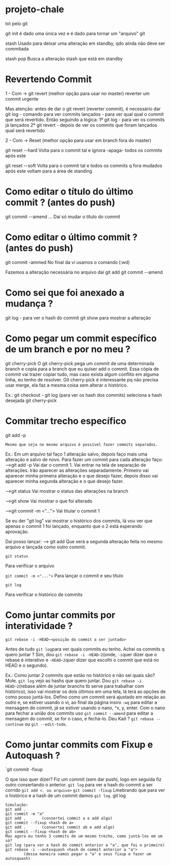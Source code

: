 # projeto-chale

txt pelo git

git init é dado uma única vez e é dado para tornar um "arquivo" git

stash
Usado para deixar uma alteração em standby, qdo ainda não deve ser commitada

stash pop
Busca a alteração stash que está em standby

# Revertendo Commit
1 - Com -> git revert (melhor opção para usar no master)
reverter um commit urgente

Mas atenção: antes de dar o git revert (reverter commit), é necessário dar git log - comando para ver commits lançados - para ver qual qual o commit que será revertido. 
Então seguindo a lógica:
1º git log - para ver os commits já lançados
2º git revert - depois de ver os commits que foram lançados qual será revertido 

2 - Com -> Reset (melhor opção para usar em branch fora do master)

git reset --hard <numero da hash>
Volta para o commit tal e ignora -apaga- todos os commits após este

git reset --soft <numero da hash>
Volta para o commit tal e todos os commits q fora mudados após este voltam para a área de standing

# Como editar o título do último commit ? (antes do push)
git commit --amend ...
Daí só mudar o título do commit

# Como editar o último commit ? (antes do push)
git commit -ammed
No final da vi usamos o comando (:wd) 

Fazemos a alteração necessária no arquivo daí
git add <nome do arquivo>
git commit --amend 

# Como sei que foi anexado a mudança ?
git log - para ver o hash do commit
git show <hash do commit> para mostrar a alteração 

# Como pegar um commit específico de um branch e por no meu ?
git cherry-pick <hash>
    O git cherry-pick <hash> pega um commit de uma determinada branch e copia para a branch que eu quiser add o commit. Essa cópia de commit vai trazer copiar tudo, mas caso exista algum conflito em alguma linha, eu tenho de resolver.
    Git cherry-pick <hash> é interessante pq não precisa usar merge, ela faz a mesma coisa sem alterar o histórico. 

Ex.:
git checkout - <nome da branch>
git log (para ver os hash dos commits)
    seleciona a hash desejada
git cherry-pick <hash>

# Commitar trecho específico
git add -p

    Mesmo que seja no mesmo arquivo é possível fazer commits separados.

Ex.:
Em um arquivo tal faço 1 alteração salvo, depois faço mais uma alteração e salvo de novo. Para fazer um commit para cada alteração faço:
-->git add -p 
Vai dar o commit 1.
Vai entrar na tela de separação de alterações. Irão aparecer as alterações separadamente. Primeiro vai aparecer minha primeira alteração e o que desejo fazer, depois disso vai aparecer minha segunda alteração e o que desejo fazer.

-->git status 
Vai mostrar o status das alterações na branch

-->git show
Vai mostrar o que foi alterado

-->git commit -m <"..."> 
Vai titular o commit 1

Se eu der "git log" vai mostrar o histórico dos commits, lá vou ver que apenas o commit 1 foi lançado, enquanto que o 2 está esperando aprovação.

Daí posso lançar:
--> git add <arquivo a ser commitado>
Que será a segunda alteração feita no mesmo arquivo e lançada como outro commit.

```shell
git status
```
Para verificar o arquivo

`git commit -m <"...">`
Para lançar o commit e seu título

```
git log
```
Para verificar o histórico de commits

# Como juntar commits por interatividade ?
`git rebase -i -HEAD~<posição do commit a ser juntado>`

Antes de tudo `git log`para ver quais commits eu tenho. Achei os commits q quero juntar ? Sim, dou `git rebase -i -HEAD~2`(onde, `-i`quer dizer que o rebase é interativo e `-HEAD~2`quer dizer que escolhi o commit que está no HEAD e o segundo).

Ex.: 
    Como juntar 2 commits que estão no histórico e não sei quais são?
    Mole. `git log` vejo as hashs que quero juntar. 
    Dou `git rebase -i HEAD~2`(rebase além de juntar branchs tb serve para trabalhar com histórico), isso vai mostrar os dois últimos em uma tela, lá terá as opções de como posso juntá-los.
    Defino como um commit será ajustado em relação ao outro e, se estiver usando o vi, ao final da página insiro `:wq` para editar a mensagem do commit, já se estiver usando o nano, ^x, y, enter. Com o nano para fechar a união dos commits uso `git commit --amend` para editar a mensagem do commit, se for o caso, e fechá-lo. Deu Kaô ? `git rebase --continue` ou `git --edit-todo`.

# Como juntar commits com Fixup e Autoquash ?
`git commit -fixup <hash do commit corrigido>

O que isso quer dizer?
Fiz um commit (sem dar push), logo em seguida fiz outro consertando o anterior.
    `git log` para ver a hash do commit a ser corrido
    `git add <. ou arquivo>`
    `git commit -fixup` <hash do commit q foi corrigido>
Lmebrando que para ver o histórico e a hash de um commit damos `git log`.   git log

    Simulação:
    git add .
    git commit -m "a"
    git add .       (consertei commit a e add algo)
    git commit --fixup <hash de a>
    git add .       (consertei commit ab e add algo)
    git commit --fixup <hash de ab>
    Mas agora eu tenho 3 commits de um mesmo trecho, como juntá-los em um só?
    git log (para ver a hash do commit anterior a "a", que foi o primeiro)
    git rebase -i --autosquash <hash do commit anterior a "a">
            (dessa maneira vamos pegar o "a" e seus fixup e fazer um autosquash)
